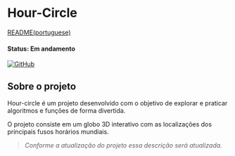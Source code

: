 # Hour-Circle

[README(portuguese)](https://github.com/IsabelaBaseggio/hour-circle/blob/main/README.md)

#### Status: Em andamento

[![GitHub](https://img.shields.io/github/license/IsabelaBaseggio/hour-circle)](https://github.com/IsabelaBaseggio/hour-circle/blob/main/LICENSE)


## Sobre o projeto

Hour-circle é um projeto desenvolvido com o objetivo de explorar e praticar algoritmos e funções de forma divertida.

O projeto consiste em um globo 3D interativo com as localizações dos principais fusos horários mundiais. 

> *Conforme a atualização do projeto essa descrição será atualizada.*
